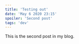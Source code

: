 ```yaml
---
title: 'Testing out'
date: 'May 6 2020 23:15'
spoiler: 'Second post'
tags: 'dev'
---
```


This is the second post in my blog.
